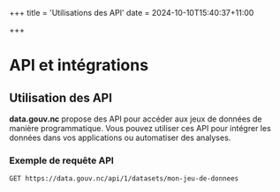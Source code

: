 +++
title = 'Utilisations des API'
date = 2024-10-10T15:40:37+11:00

+++
# API et intégrations

## Utilisation des API

**data.gouv.nc** propose des API pour accéder aux jeux de données de manière programmatique. Vous pouvez utiliser ces API pour intégrer les données dans vos applications ou automatiser des analyses.

### Exemple de requête API

```bash
GET https://data.gouv.nc/api/1/datasets/mon-jeu-de-donnees
